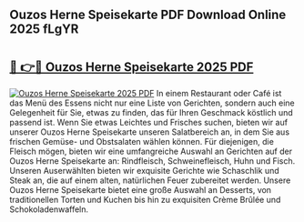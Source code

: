 ## Ouzos Herne Speisekarte PDF Download Online 2025 fLgYR

# <h2><a href="http://gc7oh2.nevu.top/?p=Ouzos+Herne+Speisekarte">🔗 👉🔴 Ouzos Herne Speisekarte 2025 PDF</a></h2>

[![Ouzos Herne Speisekarte 2025 PDF](https://i.imgur.com/dBaPXMq.png)](http://gc7oh2.nevu.top/?p=Ouzos+Herne+Speisekarte)
In einem Restaurant oder Café ist das Menü des Essens nicht nur eine Liste von Gerichten, sondern auch eine Gelegenheit für Sie, etwas zu finden, das für Ihren Geschmack köstlich und passend ist. Wenn Sie etwas Leichtes und Frisches suchen, bieten wir auf unserer Ouzos Herne Speisekarte unseren Salatbereich an, in dem Sie aus frischen Gemüse- und Obstsalaten wählen können. Für diejenigen, die Fleisch mögen, bieten wir eine umfangreiche Auswahl an Gerichten auf der Ouzos Herne Speisekarte an: Rindfleisch, Schweinefleisch, Huhn und Fisch. Unseren Auserwählten bieten wir exquisite Gerichte wie Schaschlik und Steak an, die auf einem alten, natürlichen Feuer zubereitet werden. Unsere Ouzos Herne Speisekarte bietet eine große Auswahl an Desserts, von traditionellen Torten und Kuchen bis hin zu exquisiten Crème Brûlée und Schokoladenwaffeln.
